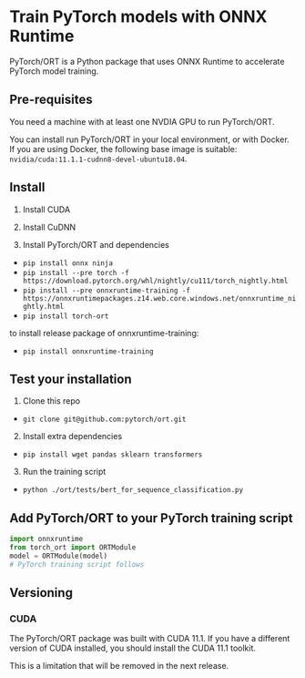 # Train PyTorch models with ONNX Runtime

PyTorch/ORT is a Python package that uses ONNX Runtime to accelerate PyTorch model training.

## Pre-requisites

You need a machine with at least one NVDIA GPU to run PyTorch/ORT.

You can install run PyTorch/ORT in your local environment, or with Docker. If you are using Docker, the following base image is suitable: `nvidia/cuda:11.1.1-cudnn8-devel-ubuntu18.04`.

## Install

1. Install CUDA

2. Install CuDNN

3. Install PyTorch/ORT and dependencies

- `pip install onnx ninja`
- `pip install --pre torch -f https://download.pytorch.org/whl/nightly/cu111/torch_nightly.html`
- `pip install --pre onnxruntime-training -f https://onnxruntimepackages.z14.web.core.windows.net/onnxruntime_nightly.html`
- `pip install torch-ort`
 
 to install release package of onnxruntime-training:
 - `pip install onnxruntime-training`
## Test your installation

1. Clone this repo

- `git clone git@github.com:pytorch/ort.git`

2. Install extra dependencies

- `pip install wget pandas sklearn transformers`

3. Run the training script

- `python ./ort/tests/bert_for_sequence_classification.py`

## Add PyTorch/ORT to your PyTorch training script

```python
import onnxruntime
from torch_ort import ORTModule
model = ORTModule(model)
# PyTorch training script follows
```

## Versioning

### CUDA

The PyTorch/ORT package was built with CUDA 11.1. If you have a different version of CUDA installed, you should install the CUDA 11.1 toolkit.

This is a limitation that will be removed in the next release.